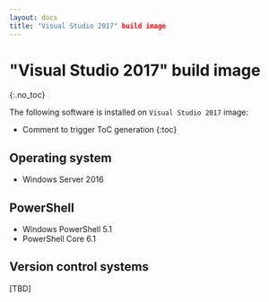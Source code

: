 ```yaml
---
layout: docs
title: "Visual Studio 2017" build image
---
```


<!-- markdownlint-disable MD022 MD032 -->
# "Visual Studio 2017" build image
{:.no_toc}

The following software is installed on `Visual Studio 2017` image:

* Comment to trigger ToC generation
{:toc}
<!-- markdownlint-enable MD022 MD032 -->

## Operating system

* Windows Server 2016

## PowerShell

* Windows PowerShell 5.1
* PowerShell Core 6.1

## Version control systems

[TBD]